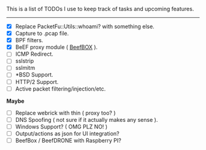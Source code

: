 This is a list of TODOs I use to keep track of tasks and upcoming features.

---

- [x] Replace PacketFu::Utils::whoami? with something else.
- [x] Capture to .pcap file.
- [x] BPF filters.
- [x] BeEF proxy module ( [BeefBOX](https://github.com/evilsocket/bettercap-proxy-modules/blob/master/beefbox.rb) ).
- [ ] ICMP Redirect.
- [ ] sslstrip
- [ ] sslmitm
- [ ] *BSD Support.
- [ ] HTTP/2 Support.
- [ ] Active packet filtering/injection/etc.

**Maybe**

- [ ] Replace webrick with thin ( proxy too? )
- [ ] DNS Spoofing ( not sure if it actually makes any sense ).
- [ ] Windows Support? ( OMG PLZ NO! )
- [ ] Output/actions as json for UI integration?
- [ ] BeefBox / BeefDRONE with Raspberry PI?
